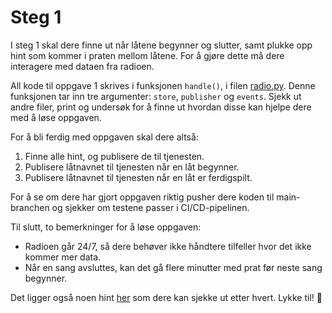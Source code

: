 # Steg 1

I steg 1 skal dere finne ut når låtene begynner og slutter, samt plukke opp hint som kommer i praten mellom låtene.
For å gjøre dette må dere interagere med dataen fra radioen.

All kode til oppgave 1 skrives i funksjonen `handle()`, i filen [radio.py](src/step1/radio.py). 
Denne funksjonen tar inn tre argumenter: `store`, `publisher` og `events`. 
Sjekk ut andre filer, print og undersøk for å finne ut hvordan disse kan hjelpe dere med å løse oppgaven.

For å bli ferdig med oppgaven skal dere altså:

1. Finne alle hint, og publisere de til tjenesten.
2. Publisere låtnavnet til tjenesten når en låt begynner.
3. Publisere låtnavnet til tjenesten når en låt er ferdigspilt.

For å se om dere har gjort oppgaven riktig pusher dere koden til main-branchen og sjekker om testene passer i CI/CD-pipelinen.

Til slutt, to bemerkninger for å løse oppgaven:
- Radioen går 24/7, så dere behøver ikke håndtere tilfeller hvor det ikke kommer mer data.
- Når en sang avsluttes, kan det gå flere minutter med prat før neste sang begynner.

Det ligger også noen hint [her](HINT.md) som dere kan sjekke ut etter hvert. Lykke til! :star2:
